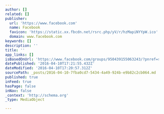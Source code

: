```yaml
---
author: []
related: []
publisher:
  url: 'https://www.facebook.com'
  name: Facebook
  favicon: 'https://static.xx.fbcdn.net/rsrc.php/yV/r/hzMapiNYYpW.ico'
  domain: www.facebook.com
keywords: []
description: ''
title: ''
app_links: []
isBasedOnUrl: 'https://www.facebook.com/groups/950439155063243/?pnref=story'
datePublished: '2016-04-10T17:21:55.432Z'
dateModified: '2016-04-10T17:20:57.312Z'
sourcePath: _posts/2016-04-10-7fba0cd7-5434-4a49-924b-e9b82c2cb064.md
published: true
inFeed: true
hasPage: false
inNav: false
_context: 'http://schema.org'
_type: MediaObject

---
```

